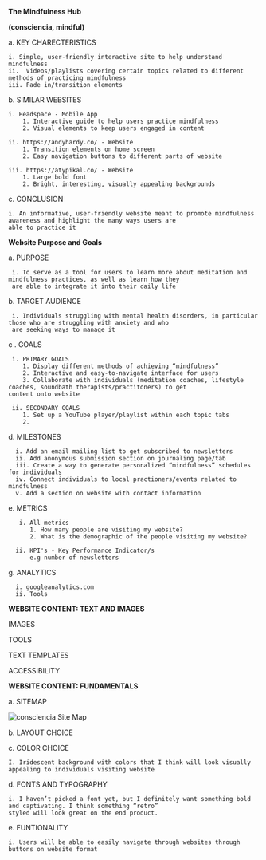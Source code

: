 **The Mindfulness Hub**

**(consciencia, mindful)**


  a. KEY CHARECTERISTICS
  
    i. Simple, user-friendly interactive site to help understand mindfulness 
    ii.  Videos/playlists covering certain topics related to different methods of practicing mindfulness
    iii. Fade in/transition elements
    
  b. SIMILAR WEBSITES
  
    i. Headspace - Mobile App
        1. Interactive guide to help users practice mindfulness
        2. Visual elements to keep users engaged in content 
	
    ii. https://andyhardy.co/ - Website
        1. Transition elements on home screen
        2. Easy navigation buttons to different parts of website

    iii. https://atypikal.co/ - Website 
        1. Large bold font 
        2. Bright, interesting, visually appealing backgrounds 

  c. CONCLUSION
  
    i. An informative, user-friendly website meant to promote mindfulness awareness and highlight the many ways users are
    able to practice it                  
**Website Purpose and Goals**

  a. PURPOSE
  
     i. To serve as a tool for users to learn more about meditation and mindfulness practices, as well as learn how they 
     are able to integrate it into their daily life
    
  b. TARGET AUDIENCE 
  
  
     i. Individuals struggling with mental health disorders, in particular those who are struggling with anxiety and who 
     are seeking ways to manage it
  
  c . GOALS 
  
     i. PRIMARY GOALS 
        1. Display different methods of achieving “mindfulness”
        2. Interactive and easy-to-navigate interface for users
        3. Collaborate with individuals (meditation coaches, lifestyle coaches, soundbath therapists/practitoners) to get 
	content onto website
        
     ii. SECONDARY GOALS 
        1. Set up a YouTube player/playlist within each topic tabs
        2. 
        
   d. MILESTONES 
  
      i. Add an email mailing list to get subscribed to newsletters
      ii. Add anonymous submission section on journaling page/tab
      iii. Create a way to generate personalized “mindfulness” schedules for individuals 
      iv. Connect individuals to local practioners/events related to mindfulness
      v. Add a section on website with contact information 
      
   e. METRICS
   
       i. All metrics 
          1. How many people are visiting my website?
          2. What is the demographic of the people visiting my website?

      ii. KPI's - Key Performance Indicator/s
          e.g number of newsletters
          
   g. ANALYTICS 
    
      i. googleanalytics.com
      ii. Tools 
          
      
**WEBSITE CONTENT: TEXT AND IMAGES**

IMAGES

TOOLS

TEXT TEMPLATES

ACCESSIBILITY


**WEBSITE CONTENT: FUNDAMENTALS**

a. SITEMAP

![consciencia Site Map](https://user-images.githubusercontent.com/112715717/194082871-50d7c1e4-f9fe-4609-9e20-a2d9df593eca.png)

b. LAYOUT CHOICE

c. COLOR CHOICE

	I. Iridescent background with colors that I think will look visually appealing to individuals visiting website
	
d. FONTS AND TYPOGRAPHY

	i. I haven’t picked a font yet, but I definitely want something bold and captivating. I think something “retro” 
	styled will look great on the end product. 
	
e. FUNTIONALITY 

	i. Users will be able to easily navigate through websites through buttons on website format 

